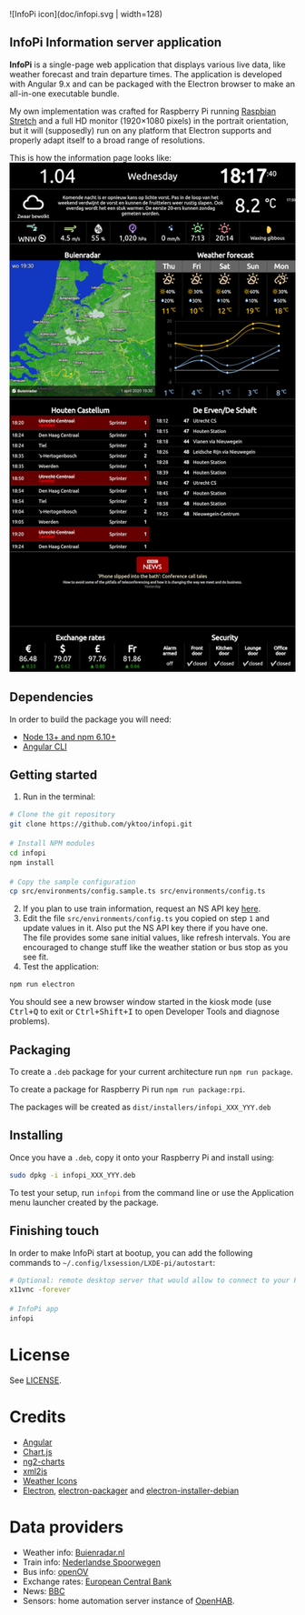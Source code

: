 ![InfoPi icon](doc/infopi.svg | width=128)

## InfoPi Information server application

**InfoPi** is a single-page web application that displays various live data, like weather forecast and train departure times. The application is developed with Angular 9.x and can be packaged with the Electron browser to make an all-in-one executable bundle.

My own implementation was crafted for Raspberry Pi running [Raspbian Stretch](https://www.raspberrypi.org/downloads/raspbian/) and a full HD monitor (1920&times;1080 pixels) in the portrait orientation, but it will (supposedly) run on any platform that Electron supports and properly adapt itself to a broad range of resolutions.

This is how the information page looks like:
![Screenshot of the application](doc/screenshot.jpg)


## Dependencies

In order to build the package you will need:

* [Node 13+ and npm 6.10+](https://nodejs.org/)
* [Angular CLI](https://angular.io/cli)

## Getting started

1. Run in the terminal:
```bash
# Clone the git repository
git clone https://github.com/yktoo/infopi.git

# Install NPM modules
cd infopi
npm install

# Copy the sample configuration
cp src/environments/config.sample.ts src/environments/config.ts
```
2. If you plan to use train information, request an NS API key [here](https://apiportal.ns.nl/).
3. Edit the file `src/environments/config.ts` you copied on step `1` and update values in it. Also put the NS API key there if you have one.\
The file provides some sane initial values, like refresh intervals. You are encouraged to change stuff like the weather station or bus stop as you see fit.
4. Test the application:
```bash
npm run electron
```
You should see a new browser window started in the kiosk mode (use <kbd>Ctrl+Q</kbd> to exit or <kbd>Ctrl+Shift+I</kbd> to open Developer Tools and diagnose problems).

## Packaging

To create a `.deb` package for your current architecture run `npm run package`.

To create a package for Raspberry Pi run `npm run package:rpi`.

The packages will be created as `dist/installers/infopi_XXX_YYY.deb`

## Installing

Once you have a `.deb`, copy it onto your Raspberry Pi and install using:

```bash
sudo dpkg -i infopi_XXX_YYY.deb
```

To test your setup, run `infopi` from the command line or use the Application menu launcher created by the package.

## Finishing touch

In order to make InfoPi start at bootup, you can add the following commands to `~/.config/lxsession/LXDE-pi/autostart`:

```bash
# Optional: remote desktop server that would allow to connect to your Pi via VNC
x11vnc -forever

# InfoPi app
infopi
```


License
=======

See [LICENSE](LICENSE).


Credits
=======

* [Angular](https://angular.io/)
* [Chart.js](https://www.chartjs.org/)
* [ng2-charts](https://valor-software.com/ng2-charts/)
* [xml2js](https://www.npmjs.com/package/xml2js)
* [Weather Icons](https://erikflowers.github.io/weather-icons/)
* [Electron](https://www.electronjs.org/), [electron-packager](https://github.com/electron/electron-packager) and [electron-installer-debian](https://github.com/electron-userland/electron-installer-debian)


Data providers
==============

* Weather info: [Buienradar.nl](http://buienradar.nl/)
* Train info: [Nederlandse Spoorwegen](http://www.ns.nl/)
* Bus info: [openOV](http://openov.nl/)
* Exchange rates: [European Central Bank](https://www.ecb.europa.eu/)
* News: [BBC](https://www.bbc.co.uk/)
* Sensors: home automation server instance of [OpenHAB](https://www.openhab.org/).
